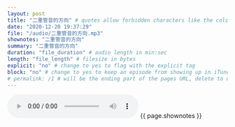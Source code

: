 ```yaml
---
layout: post
title: "二重管音的方向" # quotes allow forbidden characters like the colon
date: "2020-12-20 19:37:29"
file: "/audio/二重管音的方向.mp3"
shownotes: "二重管音的方向"
summary: "二重管音的方向"
duration: "file_duration" # audio length in min:sec
length: "file_length" # filesize in bytes
explicit: "no" # change to yes to flag with the explicit tag
block: "no" # change to yes to keep an episode from showing up in iTunes
# permalink: /1 # will be the ending part of the pages URL, delete to default to the title
---
```


<audio controls>
<source src="{{site.url}}{{site.baseurl}}{{ page.file }}" type="audio/x-mp3">
Your browser does not support the audio element.
</audio>
{{ page.shownotes }}
